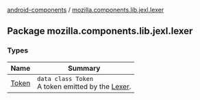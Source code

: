 [android-components](../index.md) / [mozilla.components.lib.jexl.lexer](./index.md)

## Package mozilla.components.lib.jexl.lexer

### Types

| Name | Summary |
|---|---|
| [Token](-token/index.md) | `data class Token`<br>A token emitted by the [Lexer](#). |
